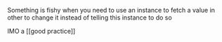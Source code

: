 Something is fishy when you need to use an instance to fetch a value in other to change it instead of telling this instance to do so

IMO a [[good practice]]